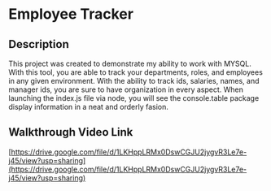 # Employee Tracker

## Description
This project was created to demonstrate my ability to work with MYSQL. With this tool, you are able to track your departments, roles, and employees in any given environment. With the ability to track ids, salaries, names, and manager ids, you are sure to have organization in every aspect. When launching the index.js file via node, you will see the console.table package display information in a neat and orderly fasion.

## Walkthrough Video Link
[https://drive.google.com/file/d/1LKHppLRMx0DswCGJU2jygvR3Le7e-j45/view?usp=sharing](https://drive.google.com/file/d/1LKHppLRMx0DswCGJU2jygvR3Le7e-j45/view?usp=sharing)
